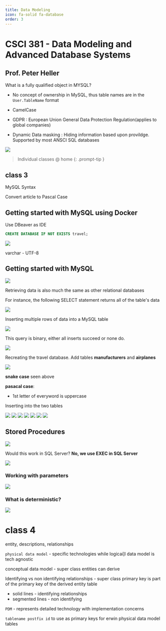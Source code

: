```yaml
---
title: Data Modeling
icon: fa-solid fa-database
order: 3
---
```


# **CSCI 381 - Data Modeling and Advanced Database Systems**

**Prof. Peter Heller**
---
What is a fully qualified object in MYSQL?

- No concept of ownership in MySQL, thus table names are in the `User.TableName` format
- CamelCase

- GDPR : European Union General Data Protection Regulation(applies to global companies)

- Dynamic Data masking : Hiding information based upon provildge. Supported by most ANSCI SQL databases

<img src="/break.png">

> Individual classes @ home
{: .prompt-tip }



## class 3

MySQL Syntax

Convert article to Pascal Case

## Getting started with MySQL using Docker

Use DBeaver as IDE

```sql
CREATE DATABASE IF NOT EXISTS travel;
```

<img src="/dm/03-01.png">

varchar - UTF-8

## Getting started with MySQL

<img src="/dm/03-02.png">

Retrieving data is also much the same as other relational databases

For instance, the following SELECT statement returns all of the table's data

<img src="/dm/03-03.png">

Inserting multiple rows of data into a MySQL table

<img src="/dm/03-04.png">

This query is binary, either all inserts succeed or none do.

<img src="/dm/03-05.png">

Recreating the travel database. Add tables **manufacturers** and **airplanes**

<img src="/dm/03-06.png">

**snake case** seen above

**pasacal case**:
* 1st letter of everyword is uppercase

Inserting into the two tables

<img src="/dm/03-06.png">

<img src="/dm/03-07.png">

<img src="/dm/03-08.png">

<img src="/dm/03-09.png">

<img src="/dm/03-10.png">

<img src="/dm/03-11.png">

<img src="/dm/03-12.png">

## Stored Procedures

<img src="/dm/03-13.png">

Would this work in SQL Server? **No, we use EXEC in SQL Server**

<img src="/dm/03-14.png">

### Working with parameters

<img src="/dm/03-15.png">

### What is **deterministic**?

<img src="/dm/03-16.png">


# class 4

entity, descriptions, relationships

`physical data model` - specific technologies while logicai]l data model is tech agnostic

conceptual data model - super class entities can derive

Identifying vs non identifying relationships - super class primary key is part of the primary key of the derived entity table
* solid lines - identifying relationships
* segmented lines - non identifying

`PDM` - represents detailed technology with implementation concerns

`tablename postfix id` to use as primary keys for erwin physical data model tables

